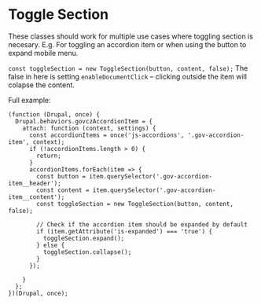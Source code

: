 # Toggle Section

These classes should work for multiple use cases where toggling section is necesary.
E.g. For toggling an accordion item or when using the button to expand mobile menu.

`const toggleSection = new ToggleSection(button, content, false);`
The false in here is setting `enableDocumentClick` – clicking outside the item will colapse the content.

Full example:

```
(function (Drupal, once) {
  Drupal.behaviors.govczAccordionItem = {
    attach: function (context, settings) {
      const accordionItems = once('js-accordions', '.gov-accordion-item', context);
      if (!accordionItems.length > 0) {
        return;
      }
      accordionItems.forEach(item => {
        const button = item.querySelector('.gov-accordion-item__header');
        const content = item.querySelector('.gov-accordion-item__content');
        const toggleSection = new ToggleSection(button, content, false);

        // Check if the accordion item should be expanded by default
        if (item.getAttribute('is-expanded') === 'true') {
          toggleSection.expand();
        } else {
          toggleSection.collapse();
        }
      });

    }
  };
})(Drupal, once);
```
